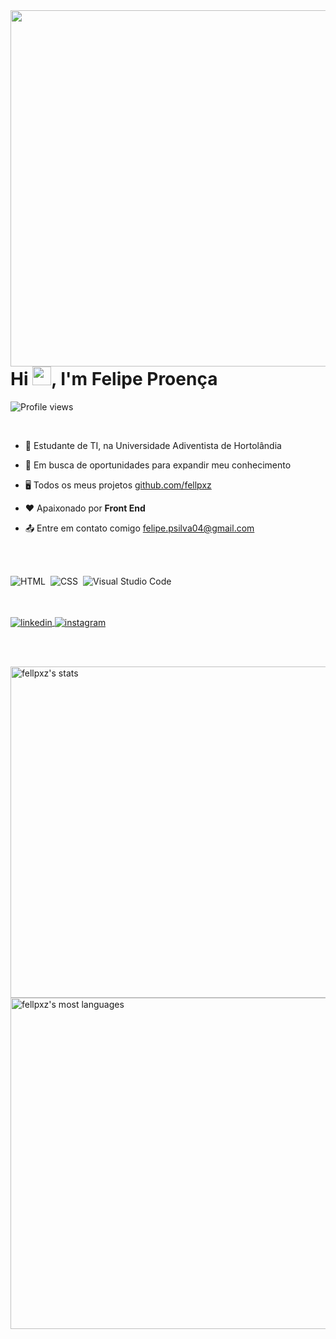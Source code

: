 <img align="right" height="570em" src="https://raw.githubusercontent.com/gist/Fellpxz/476a98a303d8250acc429695f410c7ef/raw/84ceae7e01a5ee9a868839f12211ac2e2c5713e1/githubcard.svg"/>
<h1 align="left">Hi <img src="https://raw.githubusercontent.com/kaueMarques/kaueMarques/master/hi.gif" width="30px">, I'm Felipe Proença</h1>
<p align="left"> <img src="https://komarev.com/ghpvc/?username=Fellpxz&color=yellow" alt="Profile views" /> </p>
<br>

- 🎒 Estudante de TI, na Universidade Adiventista de Hortolândia

- 🔭 Em busca de oportunidades para expandir meu conhecimento

- 🖥️ Todos os meus projetos [github.com/fellpxz](https://github.com/fellpxz)

- ❤️ Apaixonado por **Front End**

- 📤 Entre em contato comigo felipe.psilva04@gmail.com

<br><br>

![HTML](https://img.shields.io/badge/-HTML-05122A?style=flat&logo=HTML5)&nbsp;
![CSS](https://img.shields.io/badge/-CSS-05122A?style=flat&logo=CSS3&logoColor=1572B6)&nbsp;
![Visual Studio Code](https://img.shields.io/badge/-Visual%20Studio%20Code-05122A?style=flat&logo=visual-studio-code&logoColor=007ACC)&nbsp;

<br><br>
<a href="https://linkedin.com/in/felpxz" target="_blank">
<img align="center" src="https://img.shields.io/badge/-felpxz-05122A?style=flat&logo=linkedin" alt="linkedin"/>
</a>
<a href="https://instagram.com/Felpxz_" target="_blank">
<img align="center" src="https://img.shields.io/badge/-felpxz_-05122A?style=flat&logo=instagram" alt="instagram"/>

<br><br>

<p align="left">
<img width="530em" src="https://github-readme-stats.vercel.app/api?username=fellpxz&show_icons=true&theme=vision-friendly-dark" alt="fellpxz's stats"/>
<img width="530em" src="https://github-readme-stats.vercel.app/api/top-langs/?username=fellpxz&layout=compact&theme=vision-friendly-dark" alt="fellpxz's most languages"/>
</p>

<br><br>

<!--
**Fellpxz/Fellpxz** is a ✨ _special_ ✨ repository because its `README.md` (this file) appears on your GitHub profile.

Here are some ideas to get you started:

- 🔭 I’m currently working on ...
- 🌱 I’m currently learning ...
- 👯 I’m looking to collaborate on ...
- 🤔 I’m looking for help with ...
- 💬 Ask me about ...
- 📫 How to reach me: ...
- 😄 Pronouns: ...
- ⚡ Fun fact: ...
-->

